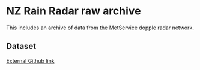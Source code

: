 # NZ Rain Radar raw archive

This includes an archive of data from the MetService dopple radar network.

## Dataset
[External Github link](https://github.com/metocean/TAIAO/tree/master/data_connectors/nzradar_connector/sample_data)

